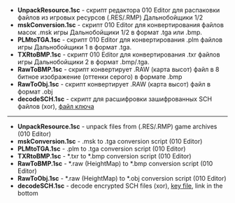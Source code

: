 * **UnpackResource.1sc** - скрипт редактора 010 Editor для распаковки файлов из игровых ресурсов (.RES/.RMP) Дальнобойщики 1/2
* **mskConversion.1sc** - скрипт 010 Editor для конвертирования файлов масок .msk игры Дальнобойщики 1/2 в формат .tga или .bmp.
* **PLMtoTGA.1sc** - скрипт 010 Editor для конвертирования .plm файлов игры Дальнобойщики 1 в формат .tga.
* **TXRtoBMP.1sc** - скрипт 010 Editor для конвертирования .txr файлов игры Дальнобойщики 2 в формат .bmp/.tga.
* **RawToBMP.1sc** - скрипт конвертирует .RAW (карта высот) файл в 8 битное изображение (оттенки серого) в формате .bmp
* **RawToObj.1sc** - скрипт конвертирует .RAW (карта высот) файл в формат .obj
* **decodeSCH.1sc** - скрипт для расшифровки зашифрованных SCH файлов (xor), [файл ключа](https://vk.com/rnr_mods?w=page-157113673_53285850)

***

* **UnpackResource.1sc** - unpack files from (.RES/.RMP) game archives (010 Editor)
* **mskConversion.1sc** - .msk to .tga conversion script (010 Editor)
* **PLMtoTGA.1sc** - .plm to .tga conversion script (010 Editor)
* **TXRtoBMP.1sc** - *.txr to *.bmp conversion script (010 Editor)
* **RawToBMP.1sc** - *.raw (HeightMap) to *.bmp conversion script (010 Editor)
* **RawToObj.1sc** - *.raw (HeightMap) to *.obj conversion script (010 Editor)
* **decodeSCH.1sc** - decode encrypted SCH files (xor), [key file](https://vk.com/rnr_mods?w=page-157113673_53285850), link in the bottom

